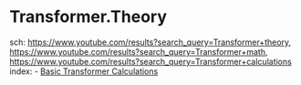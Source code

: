 # Transformer.Theory
sch: https://www.youtube.com/results?search_query=Transformer+theory, https://www.youtube.com/results?search_query=Transformer+math, https://www.youtube.com/results?search_query=Transformer+calculations index: - [Basic Transformer Calculations](https://youtu.be/qRiMFmILd8k)
